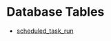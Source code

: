 <!-- Generated File -->
# Database Tables

 - [scheduled_task_run](DatabaseTableScheduledTaskRunRow)
